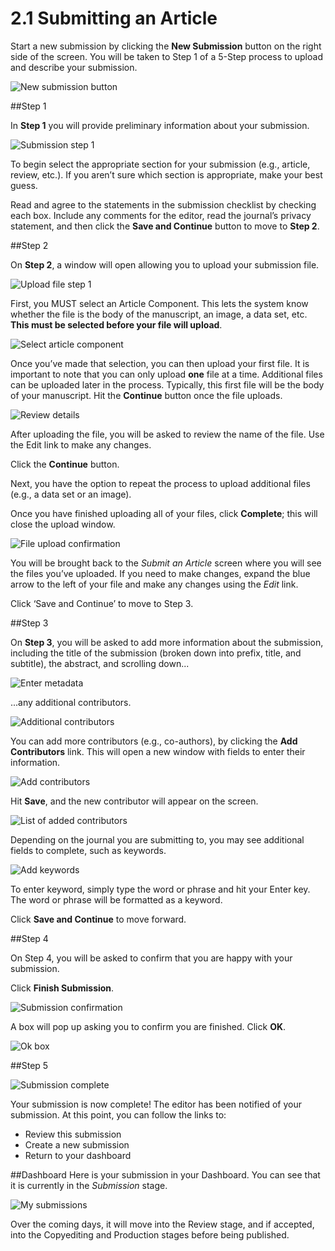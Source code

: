 # 2.1 Submitting an Article
Start a new submission by clicking the **New Submission** button on the right side of the screen. You will be taken to Step 1 of a 5-Step process to upload and describe your submission. 

![New submission button](./images/2-1-1.png)

##Step 1

In **Step 1** you will provide preliminary information about your submission.

![Submission step 1](.images/2-1-2.png)

To begin select the appropriate section for your submission (e.g., article, review, etc.). If you aren’t sure which section is appropriate, make your best guess. 

Read and agree to the statements in the submission checklist by checking each box. Include any comments for the editor, read the journal’s privacy statement, and then click the **Save and Continue** button to move to **Step 2**.
 
##Step 2

On **Step 2**, a window will open allowing you to upload your submission file.

![Upload file step 1](./images/2-1-3.png)

First, you MUST select an Article Component. This lets the system know whether the file is the body of the manuscript, an image, a data set, etc. **This must be selected before your file will upload**.

![Select article component](./images/2-1-4.png)

Once you’ve made that selection, you can then upload your first file. It is important to note that you can only upload **one** file at a time. Additional files can be uploaded later in the process. Typically, this first file will be the body of your manuscript. Hit the **Continue** button once the file uploads.

![Review details](./images/2-1-6.png)

After uploading the file, you will be asked to review the name of the file. Use the Edit link to make any changes.

Click the **Continue** button.

Next, you have the option to repeat the process to upload additional files (e.g., a data set or an image). 

Once you have finished uploading all of your files, click **Complete**; this will close the upload window.

![File upload confirmation](./images/2-1-7.png)

You will be brought back to the *Submit an Article* screen where you will see the files you’ve uploaded. If you need to make changes, expand the blue arrow to the left of your file and make any changes using the *Edit* link. 

Click ‘Save and Continue’ to move to Step 3.

##Step 3

On **Step 3**, you will be asked to add more information about the submission, including the title of the submission (broken down into prefix, title, and subtitle), the abstract, and scrolling down...

![Enter metadata](./images/2-1-8.png)

...any additional contributors.

![Additional contributors](./images/2-1-9.png)

You can add more contributors (e.g., co-authors), by clicking the **Add Contributors** link. This will open a new window with fields to enter their information.

![Add contributors](./images/2-1-10.png)

Hit **Save**, and the new contributor will appear on the screen.

![List of added contributors](./images/2-1-11.png)

Depending on the journal you are submitting to, you may see additional fields to complete, such as keywords. 

![Add keywords](./images/2-1-12.png)

To enter keyword, simply type the word or phrase and hit your Enter key. The word or phrase will be formatted as a keyword.
 
Click **Save and Continue** to move forward.


##Step 4

On Step 4, you will be asked to confirm that you are happy with your submission. 

Click **Finish Submission**.

![Submission confirmation](./images/2-1-13.png)

A box will pop up asking you to confirm you are finished. Click **OK**.

![Ok box](./images/2-1-14.png)

##Step 5

![Submission complete](./images/2-1-15.png)

Your submission is now complete! The editor has been notified of your submission. At this point, you can follow the links to:

- Review this submission
- Create a new submission
- Return to your dashboard

##Dashboard
Here is your submission in your Dashboard. You can see that it is currently in the *Submission* stage.

![My submissions](./images/2-1-16.png)

Over the coming days, it will move into the Review stage, and if accepted, into the Copyediting and Production stages before being published.